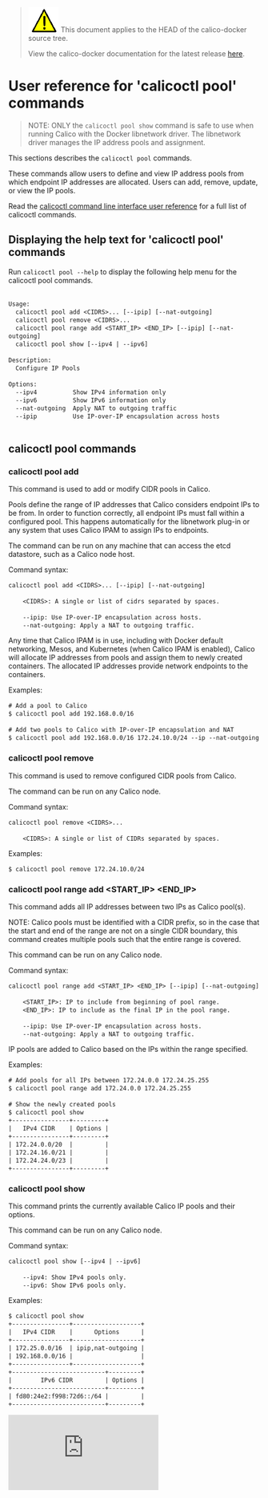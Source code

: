 <!--- master only -->
> ![warning](../images/warning.png) This document applies to the HEAD of the calico-docker source tree.
>
> View the calico-docker documentation for the latest release [here](https://github.com/projectcalico/calico-docker/blob/v0.13.0/README.md).
<!--- else
> You are viewing the calico-docker documentation for release **release**.
<!--- end of master only -->

# User reference for 'calicoctl pool' commands
> NOTE: ONLY the `calicoctl pool show` command is safe to use when running 
> Calico with the Docker libnetwork driver. The libnetwork driver manages the 
> IP address pools and assignment.  

This sections describes the `calicoctl pool` commands.

These commands allow users to define and view IP address pools from which endpoint 
IP addresses are allocated.  Users can add, remove, update, or view the IP pools.

Read the [calicoctl command line interface user reference](../calicoctl.md) for a 
full list of calicoctl commands.

## Displaying the help text for 'calicoctl pool' commands

Run `calicoctl pool --help` to display the following help menu for the 
calicoctl pool commands.

```

Usage:
  calicoctl pool add <CIDRS>... [--ipip] [--nat-outgoing]
  calicoctl pool remove <CIDRS>...
  calicoctl pool range add <START_IP> <END_IP> [--ipip] [--nat-outgoing]
  calicoctl pool show [--ipv4 | --ipv6]

Description:
  Configure IP Pools

Options:
  --ipv4          Show IPv4 information only
  --ipv6          Show IPv6 information only
  --nat-outgoing  Apply NAT to outgoing traffic
  --ipip          Use IP-over-IP encapsulation across hosts
 
```

## calicoctl pool commands


### calicoctl pool add
This command is used to add or modify CIDR pools in Calico.

Pools define the range of IP addresses that Calico considers endpoint IPs to 
be from. In order to function correctly, all endpoint IPs must fall within a 
configured pool. This happens automatically for the libnetwork plug-in or any 
system that uses Calico IPAM to assign IPs to endpoints.

The command can be run on any machine that can access the etcd datastore, such 
as a Calico node host.

Command syntax:

```
calicoctl pool add <CIDRS>... [--ipip] [--nat-outgoing]

    <CIDRS>: A single or list of cidrs separated by spaces.

    --ipip: Use IP-over-IP encapsulation across hosts.
    --nat-outgoing: Apply a NAT to outgoing traffic.
```

Any time that Calico IPAM is in use, including with Docker default networking, 
Mesos, and Kubernetes (when Calico IPAM is enabled), Calico will allocate IP 
addresses from pools and assign them to newly created containers. The allocated 
IP addresses provide network endpoints to the containers.

Examples:

```
# Add a pool to Calico
$ calicoctl pool add 192.168.0.0/16

# Add two pools to Calico with IP-over-IP encapsulation and NAT
$ calicoctl pool add 192.168.0.0/16 172.24.10.0/24 --ip --nat-outgoing
```

### calicoctl pool remove
This command is used to remove configured CIDR pools from Calico.

The command can be run on any Calico node.

Command syntax:

```
calicoctl pool remove <CIDRS>...

    <CIDRS>: A single or list of CIDRs separated by spaces.
```

Examples:

```
$ calicoctl pool remove 172.24.10.0/24
```

### calicoctl pool range add \<START_IP\> \<END_IP\> 
This command adds all IP addresses between two IPs as Calico pool(s).

NOTE: Calico pools must be identified with a CIDR prefix, so in the case that 
the start and end of the range are not on a single CIDR boundary, this command 
creates multiple pools such that the entire range is covered.

This command can be run on any Calico node.

Command syntax:

```
calicoctl pool range add <START_IP> <END_IP> [--ipip] [--nat-outgoing]

    <START_IP>: IP to include from beginning of pool range.
    <END_IP>: IP to include as the final IP in the pool range.
    
    --ipip: Use IP-over-IP encapsulation across hosts.
    --nat-outgoing: Apply a NAT to outgoing traffic.
```

IP pools are added to Calico based on the IPs within the range specified.

Examples:

```
# Add pools for all IPs between 172.24.0.0 172.24.25.255
$ calicoctl pool range add 172.24.0.0 172.24.25.255

# Show the newly created pools
$ calicoctl pool show
+----------------+---------+
|   IPv4 CIDR    | Options |
+----------------+---------+
| 172.24.0.0/20  |         |
| 172.24.16.0/21 |         |
| 172.24.24.0/23 |         |
+----------------+---------+
```

### calicoctl pool show 
This command prints the currently available Calico IP pools and their options. 

This command can be run on any Calico node.

Command syntax:

```
calicoctl pool show [--ipv4 | --ipv6]

    --ipv4: Show IPv4 pools only. 
    --ipv6: Show IPv6 pools only.
```

Examples:

```
$ calicoctl pool show
+----------------+-------------------+
|   IPv4 CIDR    |      Options      |
+----------------+-------------------+
| 172.25.0.0/16  | ipip,nat-outgoing |
| 192.168.0.0/16 |                   |
+----------------+-------------------+
+--------------------------+---------+
|        IPv6 CIDR         | Options |
+--------------------------+---------+
| fd80:24e2:f998:72d6::/64 |         |
+--------------------------+---------+
```
[![Analytics](https://ga-beacon.appspot.com/UA-52125893-3/calico-docker/docs/calicoctl/pool.md?pixel)](https://github.com/igrigorik/ga-beacon)
